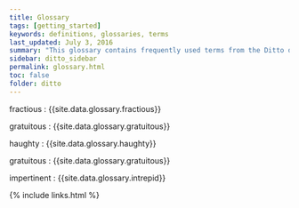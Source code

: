 ```yaml
---
title: Glossary
tags: [getting_started]
keywords: definitions, glossaries, terms
last_updated: July 3, 2016
summary: "This glossary contains frequently used terms from the Ditto documentation."
sidebar: ditto_sidebar
permalink: glossary.html
toc: false
folder: ditto
---
```


fractious
: {{site.data.glossary.fractious}}

gratuitous
: {{site.data.glossary.gratuitous}}

haughty
: {{site.data.glossary.haughty}}

gratuitous
: {{site.data.glossary.gratuitous}}

impertinent
: {{site.data.glossary.intrepid}}


{% include links.html %}
